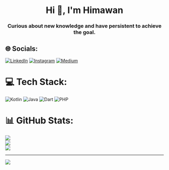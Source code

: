 <h1 align="center">Hi 👋, I'm Himawan</h1>
<h3 align="center">Curious about new knowledge and have persistent to achieve the goal.</h3>

## 🌐 Socials:
[![LinkedIn](https://img.shields.io/badge/LinkedIn-%230077B5.svg?logo=linkedin&logoColor=white)](https://linkedin.com/in/https://www.linkedin.com/in/karyahim/)
[![Instagram](https://img.shields.io/badge/Instagram-%23E4405F.svg?logo=Instagram&logoColor=white)](https://instagram.com/https://www.instagram.com/himawan.masyaid/)  [![Medium](https://img.shields.io/badge/Medium-12100E?logo=medium&logoColor=white)](https://medium.com/@https://medium.com/@siklusbelajar) 

# 💻 Tech Stack:
![Kotlin](https://img.shields.io/badge/kotlin-%230095D5.svg?style=for-the-badge&logo=kotlin&logoColor=white) ![Java](https://img.shields.io/badge/java-%23ED8B00.svg?style=for-the-badge&logo=java&logoColor=white) ![Dart](https://img.shields.io/badge/dart-%230175C2.svg?style=for-the-badge&logo=dart&logoColor=white) ![PHP](https://img.shields.io/badge/php-%23777BB4.svg?style=for-the-badge&logo=php&logoColor=white)
# 📊 GitHub Stats:
![](https://github-readme-stats.vercel.app/api?username=himawanmasyaid&theme=darcula&hide_border=false&include_all_commits=true&count_private=true)<br/>
![](https://github-readme-streak-stats.herokuapp.com/?user=himawanmasyaid&theme=darcula&hide_border=false)<br/>
![](https://github-readme-stats.vercel.app/api/top-langs/?username=himawanmasyaid&theme=darcula&hide_border=false&include_all_commits=true&count_private=true&layout=compact)

---
[![](https://visitcount.itsvg.in/api?id=himawanmasyaid&icon=0&color=0)](https://visitcount.itsvg.in)

<!-- Proudly created with GPRM ( https://gprm.itsvg.in ) -->
